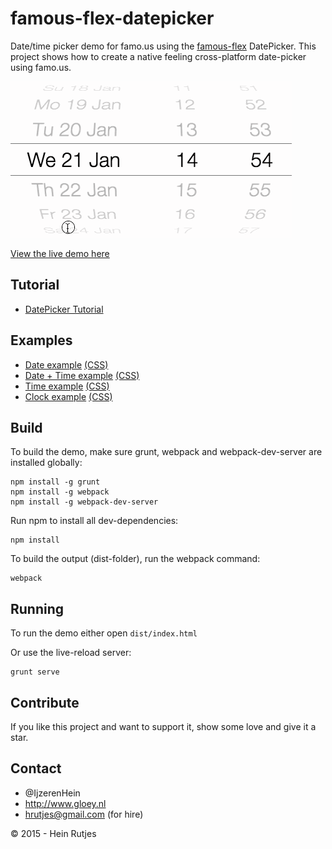 famous-flex-datepicker
==========

Date/time picker demo for famo.us using the [famous-flex](https://github.com/IjzerenHein/famous-flex) DatePicker. This project shows how to create a native feeling cross-platform date-picker using famo.us.

![Screenshot](screenshot.gif)


[View the live demo here](https://rawgit.com/IjzerenHein/famous-flex-datepicker/master/dist/index.html)


## Tutorial

-	[DatePicker Tutorial](./tutorial/DatePicker.md)


## Examples

-	[Date example](./src/date/DateExample.js) [(CSS)](./src/date/styles.css)
-	[Date + Time example](./src/datetime/DateTimeExample.js) [(CSS)](./src/datetime/styles.css)
-	[Time example](./src/time/TimeExample.js) [(CSS)](./src/time/styles.css)
-	[Clock example](./src/clock/ClockExample.js) [(CSS)](./src/clock/styles.css)


## Build

To build the demo, make sure grunt, webpack and webpack-dev-server are installed globally:

```
npm install -g grunt
npm install -g webpack
npm install -g webpack-dev-server
```

Run npm to install all dev-dependencies:

```
npm install
```

To build the output (dist-folder), run the webpack command:

```
webpack
```


## Running

To run the demo either open `dist/index.html`

Or use the live-reload server:

```
grunt serve
```


## Contribute

If you like this project and want to support it, show some love
and give it a star.


## Contact
- 	@IjzerenHein
- 	http://www.gloey.nl
- 	hrutjes@gmail.com (for hire)

© 2015 - Hein Rutjes
